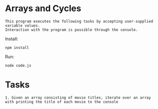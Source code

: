 # Arrays and Cycles
```
This program executes the following tasks by accepting user-supplied variable values.
Interaction with the program is possible through the console.
```
Install:
```
npm install
```
Run:
```
node code.js
```

# Tasks
```
1. Given an array consisting of movie titles, iterate over an array with printing the title of each movie to the console
```
